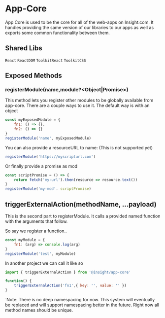   # App-Core

App Core is used to be the core for all of the web-apps on Insight.com. It handles providing the same version of our libraries to our apps as well as exports some common functionality between them. 


## Shared Libs 

`React`
`ReactDOM`
`ToolkitReact`
`ToolkitCSS`

## Exposed Methods

### registerModule(name<String>,module?<Object|Promise>)

This method lets you register other modules to be globally available from app-core. There are a couple ways to use it. The default way is with an object

```js
const myExposedModule = {
    fn1: () => {},
    fn2: () => {}
}
registerModule('name', myExposedModule)
```

You can also provide a resourceURL to name: (This is not supported yet)

```js
registerModule('https://myscripturl.com')
```

Or finally provide a promise as mod
```js
const scriptPromise = () => {
    return fetch('my-url').then(resource => resource.text())
}
registerModule('my-mod'. scriptPromise)
```

## triggerExternalAction(methodName<String>, ...payload)

This is the second part to registerModule. It calls a provided named function with the arguments that follow.

So say we register a function..

```js
const myModule = {
    fn1: (arg) => console.log(arg)
}
registerModule('test', myModule)
```

In another project we can call it like so
```js
import { triggerExternalAction } from '@insight/app-core'

function() {
    triggerExternalAction('fn1',{ key: '', value: '' })
}
```

`Note: There is no deep namespacing for now. This system will eventually be replaced and will support namespacing better in the future. Right now all method names should be unique.

